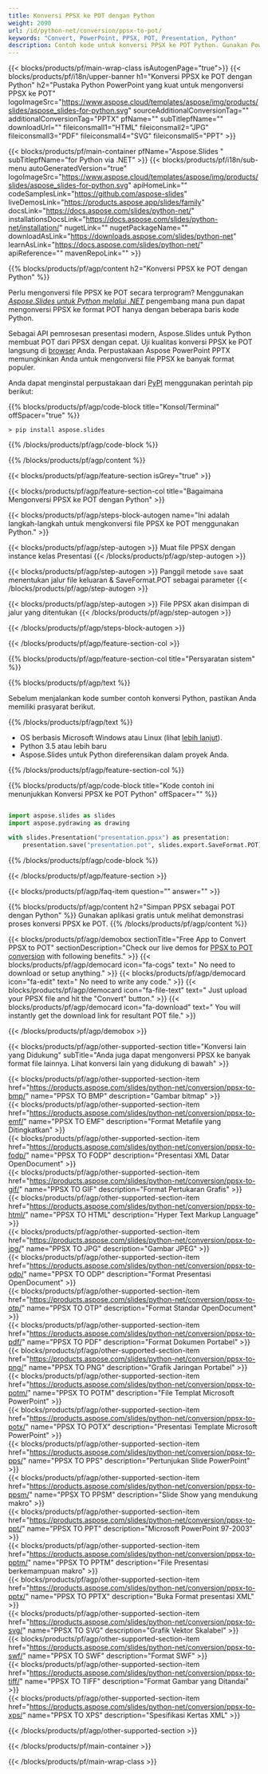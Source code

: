 ```yaml
---
title: Konversi PPSX ke POT dengan Python
weight: 2090
url: /id/python-net/conversion/ppsx-to-pot/ 
keywords: "Convert, PowerPoint, PPSX, POT, Presentation, Python"
description: Contoh kode untuk konversi PPSX ke POT Python. Gunakan PowerPoint Python API untuk konversi batch file PPSX ke file POT.
---
```


{{< blocks/products/pf/main-wrap-class isAutogenPage="true">}}
{{< blocks/products/pf/i18n/upper-banner h1="Konversi PPSX ke POT dengan Python" h2="Pustaka Python PowerPoint yang kuat untuk mengonversi PPSX ke POT" logoImageSrc="https://www.aspose.cloud/templates/aspose/img/products/slides/aspose_slides-for-python.svg" sourceAdditionalConversionTag="" additionalConversionTag="PPTX" pfName="" subTitlepfName="" downloadUrl="" fileiconsmall1="HTML" fileiconsmall2="JPG" fileiconsmall3="PDF" fileiconsmall4="SVG" fileiconsmall5="PPT" >}}

{{< blocks/products/pf/main-container pfName="Aspose.Slides " subTitlepfName="for Python via .NET" >}}
{{< blocks/products/pf/i18n/sub-menu autoGeneratedVersion="true" logoImageSrc="https://www.aspose.cloud/templates/aspose/img/products/slides/aspose_slides-for-python.svg" apiHomeLink="" codeSamplesLink="https://github.com/aspose-slides" liveDemosLink="https://products.aspose.app/slides/family" docsLink="https://docs.aspose.com/slides/python-net/" installationsDocsLink="https://docs.aspose.com/slides/python-net/installation/" nugetLink="" nugetPackageName="" downloadAsLink="https://downloads.aspose.com/slides/python-net" learnAsLink="https://docs.aspose.com/slides/python-net/" apiReference="" mavenRepoLink="" >}}

{{% blocks/products/pf/agp/content h2="Konversi PPSX ke POT dengan Python" %}}

Perlu mengonversi file PPSX ke POT secara terprogram? Menggunakan [*Aspose.Slides untuk Python melalui .NET*](https://products.aspose.com/slides/python-net/) pengembang mana pun dapat mengonversi PPSX ke format POT hanya dengan beberapa baris kode Python.

Sebagai API pemrosesan presentasi modern, Aspose.Slides untuk Python membuat POT dari PPSX dengan cepat. Uji kualitas konversi PPSX ke POT langsung di [browser](https://products.aspose.app/slides/conversion) Anda. Perpustakaan Aspose PowerPoint PPTX memungkinkan Anda untuk mengonversi file PPSX ke banyak format populer.

Anda dapat menginstal perpustakaan dari [PyPI](https://pypi.org/project/Aspose.Slides/) menggunakan perintah pip berikut:

{{% blocks/products/pf/agp/code-block title="Konsol/Terminal" offSpacer="true" %}}

```console
> pip install aspose.slides

```

{{% /blocks/products/pf/agp/code-block %}}

{{% /blocks/products/pf/agp/content %}}

{{< blocks/products/pf/agp/feature-section isGrey="true" >}}

{{< blocks/products/pf/agp/feature-section-col title="Bagaimana Mengonversi PPSX ke POT dengan Python" >}}

{{< blocks/products/pf/agp/steps-block-autogen name="Ini adalah langkah-langkah untuk mengkonversi file PPSX ke POT menggunakan Python." >}}

{{< blocks/products/pf/agp/step-autogen >}}
Muat file PPSX dengan instance kelas Presentasi
{{< /blocks/products/pf/agp/step-autogen >}}

{{< blocks/products/pf/agp/step-autogen >}}
Panggil metode `save` saat menentukan jalur file keluaran & SaveFormat.POT sebagai parameter
{{< /blocks/products/pf/agp/step-autogen >}}

{{< blocks/products/pf/agp/step-autogen >}}
File PPSX akan disimpan di jalur yang ditentukan
{{< /blocks/products/pf/agp/step-autogen >}}

{{< /blocks/products/pf/agp/steps-block-autogen >}}

{{< /blocks/products/pf/agp/feature-section-col >}}

{{% blocks/products/pf/agp/feature-section-col title="Persyaratan sistem" %}}

{{% blocks/products/pf/agp/text %}}

 Sebelum menjalankan kode sumber contoh konversi Python, pastikan Anda memiliki prasyarat berikut.

{{% /blocks/products/pf/agp/text %}}

- OS berbasis Microsoft Windows atau Linux (lihat [lebih lanjut](https://docs.aspose.com/slides/python-net/system-requirements/)).
- Python 3.5 atau lebih baru
- Aspose.Slides untuk Python direferensikan dalam proyek Anda.

{{% /blocks/products/pf/agp/feature-section-col %}}

{{% blocks/products/pf/agp/code-block title="Kode contoh ini menunjukkan Konversi PPSX ke POT Python" offSpacer="" %}}

```py

import aspose.slides as slides
import aspose.pydrawing as drawing

with slides.Presentation("presentation.ppsx") as presentation:
    presentation.save("presentation.pot", slides.export.SaveFormat.POT)

```
{{% /blocks/products/pf/agp/code-block %}}

{{< /blocks/products/pf/agp/feature-section >}}

{{< blocks/products/pf/agp/faq-item question="" answer="" >}}
 
{{% blocks/products/pf/agp/content h2="Simpan PPSX sebagai POT dengan Python" %}}
Gunakan aplikasi gratis untuk melihat demonstrasi proses konversi PPSX ke POT. 
{{% /blocks/products/pf/agp/content %}}

<!-- aboutfile Starts -->

{{< blocks/products/pf/agp/demobox sectionTitle="Free App to Convert PPSX to POT" sectionDescription="Check our live demos for [PPSX to POT conversion](https://products.aspose.app/slides/conversion/) with following benefits." >}}
        {{< blocks/products/pf/agp/democard icon="fa-cogs" text=" No need to download or setup anything." >}}
        {{< blocks/products/pf/agp/democard icon="fa-edit" text=" No need to write any code." >}}
        {{< blocks/products/pf/agp/democard icon="fa-file-text" text=" Just upload your PPSX file and hit the \"Convert\" button." >}}
        {{< blocks/products/pf/agp/democard icon="fa-download" text=" You will instantly get the download link for resultant POT file." >}}

{{< /blocks/products/pf/agp/demobox >}}

<!-- aboutfile Ends -->

{{< blocks/products/pf/agp/other-supported-section title="Konversi lain yang Didukung" subTitle="Anda juga dapat mengonversi PPSX ke banyak format file lainnya. Lihat konversi lain yang didukung di bawah" >}}

{{< blocks/products/pf/agp/other-supported-section-item href="https://products.aspose.com/slides/python-net/conversion/ppsx-to-bmp/" name="PPSX TO BMP" description="Gambar bitmap" >}}  
{{< blocks/products/pf/agp/other-supported-section-item href="https://products.aspose.com/slides/python-net/conversion/ppsx-to-emf/" name="PPSX TO EMF" description="Format Metafile yang Ditingkatkan" >}}  
{{< blocks/products/pf/agp/other-supported-section-item href="https://products.aspose.com/slides/python-net/conversion/ppsx-to-fodp/" name="PPSX TO FODP" description="Presentasi XML Datar OpenDocument" >}}  
{{< blocks/products/pf/agp/other-supported-section-item href="https://products.aspose.com/slides/python-net/conversion/ppsx-to-gif/" name="PPSX TO GIF" description="Format Pertukaran Grafis" >}}  
{{< blocks/products/pf/agp/other-supported-section-item href="https://products.aspose.com/slides/python-net/conversion/ppsx-to-html/" name="PPSX TO HTML" description="Hyper Text Markup Language" >}}  
{{< blocks/products/pf/agp/other-supported-section-item href="https://products.aspose.com/slides/python-net/conversion/ppsx-to-jpg/" name="PPSX TO JPG" description="Gambar JPEG" >}}  
{{< blocks/products/pf/agp/other-supported-section-item href="https://products.aspose.com/slides/python-net/conversion/ppsx-to-odp/" name="PPSX TO ODP" description="Format Presentasi OpenDocument" >}}  
{{< blocks/products/pf/agp/other-supported-section-item href="https://products.aspose.com/slides/python-net/conversion/ppsx-to-otp/" name="PPSX TO OTP" description="Format Standar OpenDocument" >}}  
{{< blocks/products/pf/agp/other-supported-section-item href="https://products.aspose.com/slides/python-net/conversion/ppsx-to-pdf/" name="PPSX TO PDF" description="Format Dokumen Portabel" >}}  
{{< blocks/products/pf/agp/other-supported-section-item href="https://products.aspose.com/slides/python-net/conversion/ppsx-to-png/" name="PPSX TO PNG" description="Grafik Jaringan Portabel" >}}  
{{< blocks/products/pf/agp/other-supported-section-item href="https://products.aspose.com/slides/python-net/conversion/ppsx-to-potm/" name="PPSX TO POTM" description="File Templat Microsoft PowerPoint" >}}  
{{< blocks/products/pf/agp/other-supported-section-item href="https://products.aspose.com/slides/python-net/conversion/ppsx-to-potx/" name="PPSX TO POTX" description="Presentasi Template Microsoft PowerPoint" >}}  
{{< blocks/products/pf/agp/other-supported-section-item href="https://products.aspose.com/slides/python-net/conversion/ppsx-to-pps/" name="PPSX TO PPS" description="Pertunjukan Slide PowerPoint" >}}  
{{< blocks/products/pf/agp/other-supported-section-item href="https://products.aspose.com/slides/python-net/conversion/ppsx-to-ppsm/" name="PPSX TO PPSM" description="Slide Show yang mendukung makro" >}}  
{{< blocks/products/pf/agp/other-supported-section-item href="https://products.aspose.com/slides/python-net/conversion/ppsx-to-ppt/" name="PPSX TO PPT" description="Microsoft PowerPoint 97-2003" >}}  
{{< blocks/products/pf/agp/other-supported-section-item href="https://products.aspose.com/slides/python-net/conversion/ppsx-to-pptm/" name="PPSX TO PPTM" description="File Presentasi berkemampuan makro" >}}  
{{< blocks/products/pf/agp/other-supported-section-item href="https://products.aspose.com/slides/python-net/conversion/ppsx-to-pptx/" name="PPSX TO PPTX" description="Buka Format presentasi XML" >}}  
{{< blocks/products/pf/agp/other-supported-section-item href="https://products.aspose.com/slides/python-net/conversion/ppsx-to-svg/" name="PPSX TO SVG" description="Grafik Vektor Skalabel" >}}  
{{< blocks/products/pf/agp/other-supported-section-item href="https://products.aspose.com/slides/python-net/conversion/ppsx-to-swf/" name="PPSX TO SWF" description="Format SWF" >}}  
{{< blocks/products/pf/agp/other-supported-section-item href="https://products.aspose.com/slides/python-net/conversion/ppsx-to-tiff/" name="PPSX TO TIFF" description="Format Gambar yang Ditandai" >}}  
{{< blocks/products/pf/agp/other-supported-section-item href="https://products.aspose.com/slides/python-net/conversion/ppsx-to-xps/" name="PPSX TO XPS" description="Spesifikasi Kertas XML" >}}  


{{< /blocks/products/pf/agp/other-supported-section >}}

{{< /blocks/products/pf/main-container >}}
    
{{< /blocks/products/pf/main-wrap-class >}}
